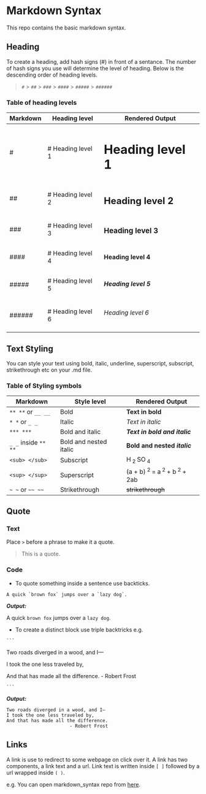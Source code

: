 # Markdown Syntax

This repo contains the basic markdown syntax.

## Heading

To create a heading, add hash signs (#) in front of a sentance. The number of hash signs you use will determine the level of heading. Below is the descending order of heading levels.

> `#` > `##` >  `###` > `####` > `#####` > `######`


### Table of heading levels

| Markdown | Heading level              | Rendered Output            |
| -------- | -------------------------- | -------------------------- |
| #        |     # Heading level 1      | <h1> Heading level 1 </h1> |
| ##       |     # Heading level 2      | <h2> Heading level 2 </h2> |
| ###      |     # Heading level 3      | <h3> Heading level 3 </h3> |
| ####     |     # Heading level 4      | <h4> Heading level 4 </h4> |
| #####    |     # Heading level 5      | <h5> Heading level 5 </h5> |
| ######   |     # Heading level 6      | <h6> Heading level 6 </h6> |

## Text Styling

You can style your text using bold, italic, underline, superscript, subscript, strikethrough etc on your .md file.

### Table of Styling symbols

| Markdown              | Style level            | Rendered Output                                                 |
| --------------------- | ---------------------- | --------------------------------------------------------------- |
| `** **` or `__ __`    | Bold                   | <b> Text in bold </b>                                           |
| `* *` or `_ _`        | Italic                 | <I> Text in italic </I>                                         |
| `*** ***`             | Bold and italic        | <b><i> Text in bold and italic </i></b>                         |
| `_ _` inside `** **`  | Bold and nested italic | <b> Bold and nested <i> italic </i></b>                         |
| `<sub> </sub>`        | Subscript              | H<sub> 2 </sub>SO<sub> 4 </sub>                                 |
| `<sup> </sup>`        | Superscript            | (a + b)<sup> 2 </sup> = a<sup> 2 </sup> + b<sup> 2 </sup> + 2ab |
| `~ ~` or `~~ ~~`      | Strikethrough          | ~~strikethrough~~ |

## Quote

### Text 

Place `>` before a phrase to make it a quote. 
> This is a quote.

### Code

* To quote something inside a sentence use backticks.

```
A quick `brown fox` jumps over a `lazy dog`.

```
***Output:*** 

A quick `brown fox` jumps over a `lazy dog`.

* To create a distinct block use triple backtricks e.g.

` ``` `

Two roads diverged in a wood, and I—

I took the one less traveled by,

And that has made all the difference.
                       - Robert Frost
                                             
` ``` `

***Output:*** 

```
Two roads diverged in a wood, and I—
I took the one less traveled by,
And that has made all the difference.
                       - Robert Frost
```

## Links

A link is use to redirect to some webpage on click over it. A link has two components, a link text and a url. Link text is written inside `[ ]` followed by a url wrapped inside `( )`.

e.g. You can open markdown_syntax repo from [here](https://github.com/mnknegi/markdown_syntax).


